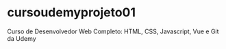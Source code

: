 # cursoudemyprojeto01
Curso de Desenvolvedor Web Completo: HTML, CSS, Javascript, Vue e Git da Udemy
